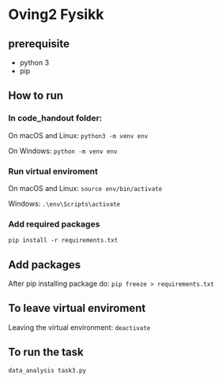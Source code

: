 # Oving2 Fysikk

## prerequisite
- python 3
- pip

## How to run

### In code_handout folder:

On macOS and Linux:
`python3 -m venv env`

On Windows:
`python -m venv env`

### Run virtual enviroment
On macOS and Linux:
`source env/bin/activate`

Windows:
`.\env\Scripts\activate`

### Add required packages
`pip install -r requirements.txt`

## Add packages
After pip installing package do:
`pip freeze > requirements.txt`

## To leave virtual enviroment
Leaving the virtual environment:
`deactivate`

## To run the task
`data_analysis task3.py`
